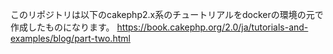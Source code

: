 
このリポジトリは以下のcakephp2.x系のチュートリアルをdockerの環境の元で作成したものになります。
https://book.cakephp.org/2.0/ja/tutorials-and-examples/blog/part-two.html